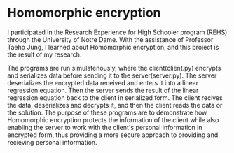 # Homomorphic encryption

  I participated in the Research Experience for High Schooler program (REHS) through the University of Notre Dame. With the assistance of Professor Taeho Jung, I learned about Homomorphic encryption, and this project is the result of my research. 

  The programs are run simulatenously, where the client(client.py) encrypts and serializes data before sending it to the server(server.py). The server deserializes the encrypted data received and enters it into a linear regression equation. Then the server sends the result of the linear regression equation back to the client in serialized form. The client recives the data, deserializes and decrypts it, and then the client reads the data or the solution. The purpose of these programs are to demonstrate how Homomorphic encryption protects the information of the client while also enabling the server to work with the client's personal information in encrypted form, thus providing a more secure approach to providing and recieving personal information. 
